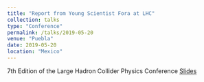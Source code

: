 ```yaml
---
title: "Report from Young Scientist Fora at LHC"
collection: talks
type: "Conference"
permalink: /talks/2019-05-20
venue: "Puebla"
date: 2019-05-20
location: "Mexico"
---
```



7th Edition of the Large Hadron Collider Physics Conference
[Slides](https://indico.cern.ch/event/687651/contributions/3398302/attachments/1846880/3030459/Report_from_Young_Scientist_Fora_at_LHC_Ejiro_Umaka_V2.pdf) 
